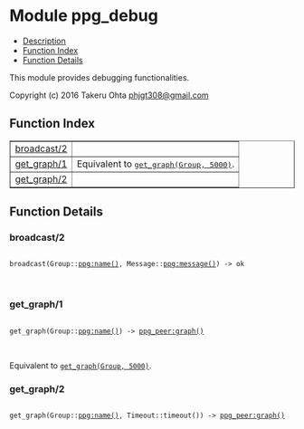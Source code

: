 

# Module ppg_debug #
* [Description](#description)
* [Function Index](#index)
* [Function Details](#functions)

This module provides debugging functionalities.

Copyright (c) 2016 Takeru Ohta <phjgt308@gmail.com>

<a name="index"></a>

## Function Index ##


<table width="100%" border="1" cellspacing="0" cellpadding="2" summary="function index"><tr><td valign="top"><a href="#broadcast-2">broadcast/2</a></td><td></td></tr><tr><td valign="top"><a href="#get_graph-1">get_graph/1</a></td><td>Equivalent to <a href="#get_graph-2"><tt>get_graph(Group, 5000)</tt></a>.</td></tr><tr><td valign="top"><a href="#get_graph-2">get_graph/2</a></td><td></td></tr></table>


<a name="functions"></a>

## Function Details ##

<a name="broadcast-2"></a>

### broadcast/2 ###

<pre><code>
broadcast(Group::<a href="ppg.md#type-name">ppg:name()</a>, Message::<a href="ppg.md#type-message">ppg:message()</a>) -&gt; ok
</code></pre>
<br />

<a name="get_graph-1"></a>

### get_graph/1 ###

<pre><code>
get_graph(Group::<a href="ppg.md#type-name">ppg:name()</a>) -&gt; <a href="ppg_peer.md#type-graph">ppg_peer:graph()</a>
</code></pre>
<br />

Equivalent to [`get_graph(Group, 5000)`](#get_graph-2).

<a name="get_graph-2"></a>

### get_graph/2 ###

<pre><code>
get_graph(Group::<a href="ppg.md#type-name">ppg:name()</a>, Timeout::timeout()) -&gt; <a href="ppg_peer.md#type-graph">ppg_peer:graph()</a>
</code></pre>
<br />

